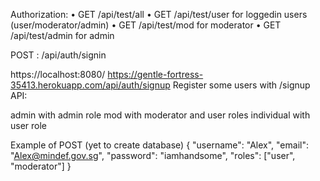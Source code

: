 


Authorization:
•	GET /api/test/all
•	GET /api/test/user for loggedin users (user/moderator/admin)
•	GET /api/test/mod for moderator
•	GET /api/test/admin for admin

POST : /api/auth/signin

https://localhost:8080/
https://gentle-fortress-35413.herokuapp.com/api/auth/signup
Register some users with /signup API:

admin with admin role
mod with moderator and user roles
individual with user role

Example of POST (yet to create database)
{
    "username": "Alex",
    "email": "Alex@mindef.gov.sg",
    "password": "iamhandsome",
    "roles": ["user", "moderator"]
}

